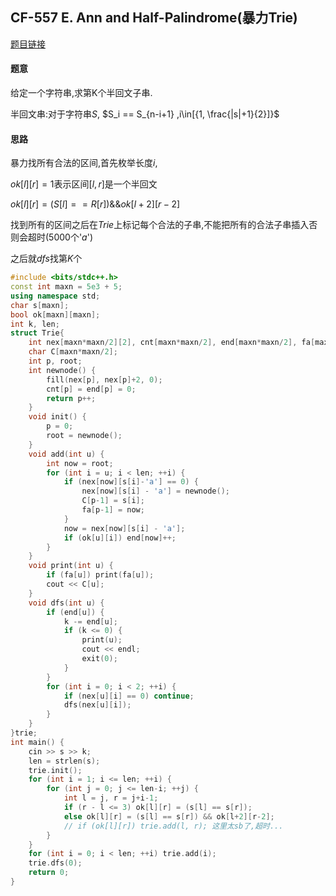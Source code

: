 ## CF-557 E. Ann and Half-Palindrome(暴力Trie)

[题目链接](https://codeforces.com/contest/557/problem/E)



#### 题意

给定一个字符串,求第K个半回文子串.

半回文串:对于字符串$S$, $S_i == S_{n-i+1} $,$i\in[{1,  \frac{|s|+1}{2}]}$



#### 思路

暴力找所有合法的区间,首先枚举长度$i$, 

$ok[l][r] = 1$表示区间$[l,r]$是一个半回文

$ok[l][r] = (S[l] == R[r]) \&\& ok[l+2][r-2]$

找到所有的区间之后在$Trie$上标记每个合法的子串,不能把所有的合法子串插入否则会超时(5000个'$a$')

之后就$dfs$找第$K$个



```cpp
#include <bits/stdc++.h>
const int maxn = 5e3 + 5;
using namespace std;
char s[maxn];
bool ok[maxn][maxn];
int k, len;
struct Trie{
    int nex[maxn*maxn/2][2], cnt[maxn*maxn/2], end[maxn*maxn/2], fa[maxn*maxn/2];
    char C[maxn*maxn/2];
    int p, root;
    int newnode() {
        fill(nex[p], nex[p]+2, 0);
        cnt[p] = end[p] = 0;
        return p++;
    }
    void init() {
        p = 0;
        root = newnode();
    }
    void add(int u) {
        int now = root;
        for (int i = u; i < len; ++i) {
            if (nex[now][s[i]-'a'] == 0) {
                nex[now][s[i] - 'a'] = newnode();
                C[p-1] = s[i];
                fa[p-1] = now;
            }
            now = nex[now][s[i] - 'a'];
            if (ok[u][i]) end[now]++;
        }
    }
    void print(int u) {
        if (fa[u]) print(fa[u]);
        cout << C[u];
    }
    void dfs(int u) {
        if (end[u]) {
            k -= end[u];
            if (k <= 0) {
                print(u);
                cout << endl;
                exit(0);
            }
        }
        for (int i = 0; i < 2; ++i) {
            if (nex[u][i] == 0) continue;
            dfs(nex[u][i]);
        }
    }
}trie;
int main() {
    cin >> s >> k;
    len = strlen(s);
    trie.init();
    for (int i = 1; i <= len; ++i) {
        for (int j = 0; j <= len-i; ++j) {
            int l = j, r = j+i-1;
            if (r - l <= 3) ok[l][r] = (s[l] == s[r]);
            else ok[l][r] = (s[l] == s[r]) && ok[l+2][r-2];
            // if (ok[l][r]) trie.add(l, r); 这里太sb了,超时...
        }
    }
    for (int i = 0; i < len; ++i) trie.add(i);
    trie.dfs(0); 
    return 0;
}
```

